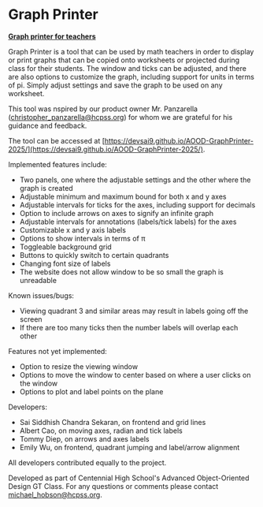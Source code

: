 # Graph Printer
<ins>**Graph printer for teachers**</ins>

Graph Printer is a tool that can be used by math teachers in order to display or print graphs that can be copied onto worksheets or projected during class for their students. The window and ticks can be adjusted, and there are also options to customize the graph, including support for units in terms of pi. Simply adjust settings and save the graph to be used on any worksheet.

This tool was nspired by our product owner Mr. Panzarella ([christopher_panzarella@hcpss.org](mailto:christopher_panzarella@hcpss.org)) for whom we are grateful for his guidance and feedback.

The tool can be accessed at [https://devsai9.github.io/AOOD-GraphPrinter-2025/](https://devsai9.github.io/AOOD-GraphPrinter-2025/).

Implemented features include:
* Two panels, one where the adjustable settings and the other where the graph is created
* Adjustable minimum and maximum bound for both x and y axes
* Adjustable intervals for ticks for the axes, including support for decimals
* Option to include arrows on axes to signify an infinite graph
* Adjustable intervals for annotations (labels/tick labels) for the axes
* Customizable x and y axis labels
* Options to show intervals in terms of π
* Toggleable background grid
* Buttons to quickly switch to certain quadrants
* Changing font size of labels
* The website does not allow window to be so small the graph is unreadable

Known issues/bugs:
* Viewing quadrant 3 and similar areas may result in labels
going off the screen
* If there are too many ticks then the number labels will overlap each other

Features not yet implemented:
* Option to resize the viewing window
* Options to move the window to center based on where a user clicks
on the window
* Options to plot and label points on the plane

Developers: 
* Sai Siddhish Chandra Sekaran, on frontend and grid lines
* Albert Cao, on moving axes, radian and tick labels
* Tommy Diep, on arrows and axes labels
* Emily Wu, on frontend, quadrant jumping and label/arrow alignment

All developers contributed equally to the project.

Developed as part of Centennial High School's Advanced Object-Oriented Design GT Class.
For any questions or comments please contact [michael_hobson@hcpss.org](mailto:michael_hobson@hcpss.org).
